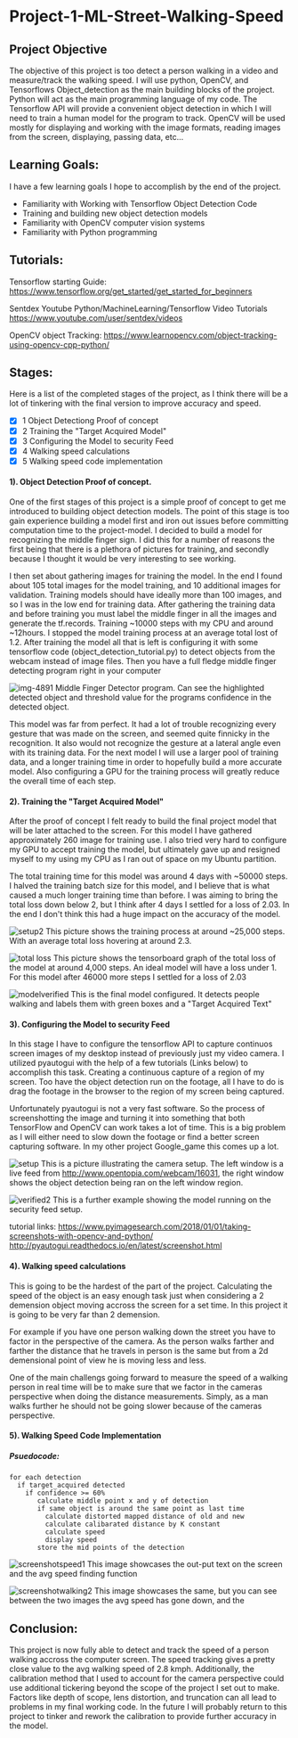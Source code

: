 # Project-1-ML-Street-Walking-Speed

## Project Objective

The objective of this project is too detect a person walking in a video and measure/track the walking speed.  I will use python, OpenCV, and Tensorflows Object_detection as the main building blocks of the project. Python will act as the main programming language of my code. The Tensorflow API will provide a convenient object detection in which I will need to train a human model for the program to track. OpenCV will be used mostly for displaying and working with the image formats, reading images from the screen, displaying, passing data, etc... 

## Learning Goals:
I have a few learning goals I hope to accomplish by the end of the project.

* Familiarity with Working with Tensorflow Object Detection Code
* Training and building new object detection models
* Familiarity with OpenCV computer vision systems
* Familiarity with Python programming


## Tutorials:

Tensorflow starting Guide:
https://www.tensorflow.org/get_started/get_started_for_beginners

Sentdex Youtube Python/MachineLearning/Tensorflow Video Tutorials
https://www.youtube.com/user/sentdex/videos

OpenCV object Tracking:
https://www.learnopencv.com/object-tracking-using-opencv-cpp-python/

## Stages:

Here is a list of the completed stages of the project, as I think there will be a lot of tinkering with the final version to improve accuracy and speed.

- [X] 1 Object Detectiong Proof of concept
- [X] 2 Training the "Target Acquired Model"
- [X] 3 Configuring the Model to security Feed
- [X] 4 Walking speed calculations
- [X] 5 Walking speed code implementation

#### 1). Object Detection Proof of concept.

 One of the first stages of this project is a simple proof of concept to get me introduced to building object detection models. The point of this stage is too gain experience building a model first and iron out issues before committing computation time to the project-model. I decided to build a model for recognizing the middle finger sign. I did this for a number of reasons the first being that there is a plethora of pictures for training, and secondly because I thought it would be very interesting to see working. 

  I then set about gathering images for training the model. In the end I found about 105 total images for the model training, and 10 additional images for validation.  Training models should have ideally more than 100 images, and so I was in the low end for training data. After gathering the training data and before training you must label the middle finger in all the images and generate the tf.records. Training ~10000 steps with my CPU and around ~12hours. I stopped the model training process at an average total lost of 1.2. After training the model all that is left is configuring it with some tensorflow code (object_detection_tutorial.py) to detect objects from the webcam instead of image files. Then you have a full fledge middle finger detecting program right in your computer
 
 ![img-4891](https://user-images.githubusercontent.com/36031736/36290636-e6001000-12f8-11e8-9004-892dac6521c6.jpg)
 Middle Finger Detector program. Can see the highlighted detected object and threshold value for the programs confidence in the detected object. 

    
 This model was far from perfect. It had a lot of trouble recognizing every gesture that was made on the screen, and seemed quite finnicky in the recognition. It also would not recognize the gesture at a lateral angle even with its training data. For the next model I will use a larger pool of training data, and a longer training time in order to hopefully build a more accurate model. Also configuring a GPU for the training process will greatly reduce the overall time of each step.
 

#### 2). Training the "Target Acquired Model"

 After the proof of concept I felt ready to build the final project model that will be later attached to the screen. For this model I have gathered approximately 260 image for training use. I also tried very hard to configure my GPU to accept training the model, but ultimately gave up and resigned myself to my using my CPU as I ran out of space on my Ubuntu partition.
 
 The total training time for this model was around 4 days with ~50000 steps. I halved the training batch size for this model, and I believe that is what caused a much longer training time than before. I was aiming to bring the total loss down below 2, but I think after 4 days I settled for a loss of 2.03. In the end I don't think this had a huge impact on the accuracy of the model.
 
![setup2](https://user-images.githubusercontent.com/36031736/36138225-15b276b0-10cb-11e8-8ae7-2acd0d7707e5.png)
This picture shows the training process at around ~25,000 steps. With an average total loss hovering at around 2.3.


![total loss](https://user-images.githubusercontent.com/36031736/36138060-83028080-10ca-11e8-876c-57f5affb4693.png)
This picture shows the tensorboard graph of the total loss of the model at around 4,000 steps. An ideal model will have a loss under 1. For this model after 46000 more steps I settled for a loss of 2.03
 
 
![modelverified](https://user-images.githubusercontent.com/36031736/36290640-ec6d3f30-12f8-11e8-92e7-8729d9262ff7.png)
This is the final model configured. It detects people walking and labels them with green boxes and a "Target Acquired Text"


    
#### 3). Configuring the Model to security Feed

In this stage I have to configure the tensorflow API to capture continuos screen images of my desktop instead of previously just my video camera. I utilized pyautogui with the help of a few tutorials (Links below) to accomplish this task. Creating a continuous capture of a region of my screen. Too have the object detection run on the footage, all I have to do is drag the footage in the browser to the region of my screen being captured. 

Unfortunately pyautogui is not a very fast software. So the process of screenshotting the image and turning it into something that both TensorFlow and OpenCV can work takes a lot of time. This is a big problem as I will either need to slow down the footage or find a better screen capturing software. In my other project Google_game this comes up a lot.


![setup](https://user-images.githubusercontent.com/36031736/36137783-4fc789a0-10c9-11e8-814a-bd863d1f96e9.png)
This is a picture illustrating the camera setup. The left window is a live feed from http://www.opentopia.com/webcam/16031,
the right window shows the object detection being ran on the left window region.  


![verified2](https://user-images.githubusercontent.com/36031736/36290642-eecb8304-12f8-11e8-94e1-0cf806d82ce9.png)
This is a further example showing the model running on the security feed setup. 


tutorial links:
https://www.pyimagesearch.com/2018/01/01/taking-screenshots-with-opencv-and-python/
http://pyautogui.readthedocs.io/en/latest/screenshot.html

#### 4). Walking speed calculations
This is going to be the hardest of the part of the project. Calculating the speed of the object is an easy enough task just when considering a 2 demension object moving accross the screen for a set time. In this project it is going to be very far than 2 demension. 

For example if you have one person walking down the street you have to factor in the perspective of the camera. As the person walks farther and farther the distance that he travels in person is the same but from a 2d demensional point of view he is moving less and less. 

One of the main challengs going forward to measure the speed of a walking person in real time will be to make sure that we factor in the cameras perspective when doing the distance measurements. Simply, as a man walks further he should not be going slower because of the cameras perspective.
#### 5). Walking Speed Code Implementation


##### Psuedocode:
```
for each detection    
  if target_acquired detected  
    if confidence >= 60%  
       calculate middle point x and y of detection  
       if same object is around the same point as last time  
         calculate distorted mapped distance of old and new  
         calculate calibarated distance by K constant  
         calculate speed  
         display speed  
       store the mid points of the detection 
```
![screenshotspeed1](https://user-images.githubusercontent.com/36031736/36472496-9838f4a6-1724-11e8-91e2-f000e20d2f7a.png)
This image showcases the out-put text on the screen and the avg speed finding function

![screenshotwalking2](https://user-images.githubusercontent.com/36031736/36472498-9afb74ca-1724-11e8-9950-34f69ae24cb9.png)
This image showcases the same, but you can see between the two images the avg speed has gone down, and the 

## Conclusion:

This project is now fully able to detect and track the speed of a person walking accross the computer screen. The speed tracking gives a pretty close value to the avg walking speed of 2.8 kmph. Additionally, the calibration method that I used to account for the camera perspective could use additional tickering beyond the scope of the project I set out to make. Factors like depth of scope, lens distortion, and truncation can all lead to problems in my final working code. In the future I will probably return to this project to tinker and rework the calibration to provide further accuracy in the model. 
    
